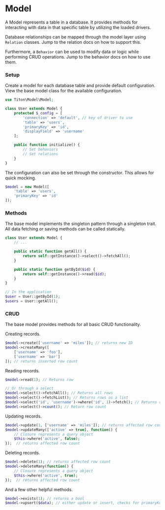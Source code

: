 # Model #

A Model represents a table in a database. It provides methods for interacting with data in that specific table by utilizing the loaded drivers.

Database relationships can be mapped through the model layer using `Relation` classes. Jump to the relation docs on how to support this.

Furthermore, a `Behavior` can be used to modify data or logic while performing CRUD operations. Jump to the behavior docs on how to use them.

### Setup ###

Create a model for each database table and provide default configuration. View the base model class for the available configuration.

```php
use Titon\Model\Model;

class User extends Model {
	protected $_config = [
		'connection' => 'default', // key of driver to use
		'table' => 'users',
		'primaryKey' => 'id',
		'displayField' => 'username'
	];

	public function initialize() {
		// Set behaviors
		// Set relations
	}
}
```

The configuration can also be set through the constructor. This allows for quick mocking.

```php
$model = new Model([
	'table' => 'users',
	'primaryKey' => 'id'
]);
```

### Methods ###

The base model implements the singleton pattern through a singleton trait. All data fetching or saving methods can be called statically.

```php
class User extends Model {
	// ...

	public static function getAll() {
		return self::getInstance()->select()->fetchAll();
	}

	public static function getById($id) {
		return self::getInstance()->read($id);
	}
}

// In the application
$user = User::getById(1);
$users = User::getAll();
```

### CRUD ###

The base model provides methods for all basic CRUD functionality.

Creating records.

```php
$model->create(['username' => 'miles']); // returns new ID
$model->createMany([
	['username' => 'foo'],
	['username' => 'bar']
]); // returns inserted row count
```

Reading records.

```php
$model->read(1); // Returns row

// Or through a select
$model->select()->fetchAll(); // Returns all rows
$model->select()->fetchList(); // Returns rows as a list
$model->select('id', 'username')->where('id', 1)->fetch(); // Returns row
$model->select()->count(); // Return row count
```

Updating records.

```php
$model->update(1, ['username' => 'miles']); // returns affected row count
$model->updateMany(['active' => true], function() {
	// Closure represents a query object
	$this->where('active', false);
});  // returns affected row count
```

Deleting records.

```php
$model->delete(1); // returns affected row count
$model->deleteMany(function() {
	// Closure represents a query object
	$this->where('active', true);
});  // returns affected row count
```

And a few other helpful methods.

```php
$model->exists(1); // returns a bool
$model->upsert($data); // either update or insert, checks for primaryKey field in $data or 2nd argument
```